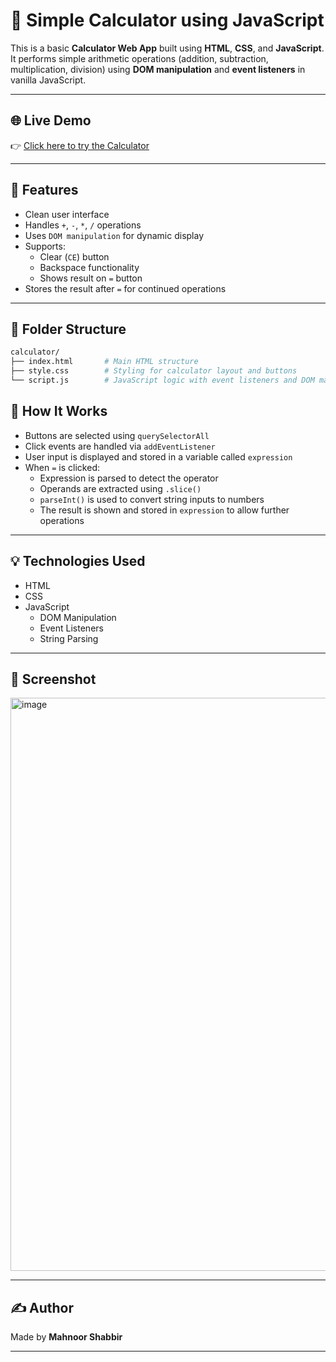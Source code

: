 # 🧮 Simple Calculator using JavaScript

This is a basic **Calculator Web App** built using **HTML**, **CSS**, and **JavaScript**. It performs simple arithmetic operations (addition, subtraction, multiplication, division) using **DOM manipulation** and **event listeners** in vanilla JavaScript.

---

## 🌐 Live Demo

👉 [Click here to try the Calculator](https://mahnoorshabbir12.github.io/Calculator/)

---

## 🚀 Features

- Clean user interface
- Handles `+`, `-`, `*`, `/` operations
- Uses `DOM manipulation` for dynamic display
- Supports:
  - Clear (`CE`) button
  - Backspace functionality
  - Shows result on `=` button
- Stores the result after `=` for continued operations

---

## 📁 Folder Structure

```bash
calculator/
├── index.html       # Main HTML structure
├── style.css        # Styling for calculator layout and buttons
└── script.js        # JavaScript logic with event listeners and DOM manipulation
```

## 🧠 How It Works

- Buttons are selected using `querySelectorAll`
- Click events are handled via `addEventListener`
- User input is displayed and stored in a variable called `expression`
- When `=` is clicked:
  - Expression is parsed to detect the operator
  - Operands are extracted using `.slice()`
  - `parseInt()` is used to convert string inputs to numbers
  - The result is shown and stored in `expression` to allow further operations

---

## 💡 Technologies Used

- HTML
- CSS
- JavaScript
  - DOM Manipulation
  - Event Listeners
  - String Parsing

---

## 📸 Screenshot

<img width="1902" height="917" alt="image" src="https://github.com/user-attachments/assets/0859a443-c384-421e-9289-499e6daa6717" />

---

## ✍️ Author

Made by **Mahnoor Shabbir**

---

